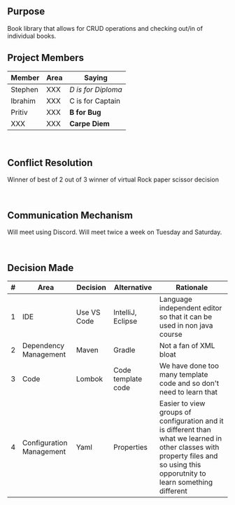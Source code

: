 ## Purpose
Book library that allows for CRUD operations and checking out/in of individual books.
<br>

## Project Members

| Member | Area  | Saying |
| ----------- | ----------- | --- |
| Stephen | XXX | <i>D is for Diploma</i>
| Ibrahim | XXX  | <C> C is for Captain </b>
| Pritiv | XXX  | <b>B for Bug </b>
| XXX | XXX  | <b>Carpe Diem</b>

<br/>

## Conflict Resolution
Winner of best of 2 out of 3 winner of virtual Rock paper scissor decision

<br/>

## Communication Mechanism
Will meet using Discord.   Will meet twice a week on Tuesday and Saturday.

<br/>

## Decision Made
| # | Area  | Decision | Alternative | Rationale
| ----------- | ----------- | --- | --- |--- |
| 1 | IDE | Use VS Code |IntelliJ, Eclipse | Language independent editor so that it can be used in non java course
| 2 | Dependency Management  | Maven | Gradle | Not a fan of XML bloat
| 3 | Code  | Lombok | Code template code | We have done too many template code and so don't need to learn that
| 4 | Configuration Management  | Yaml | Properties | Easier to view groups of configuration and it is different than what we learned in other classes with property files and so using this opporutnity to learn something different

